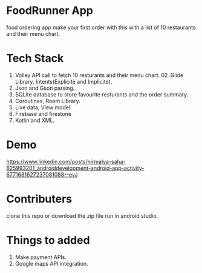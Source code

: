 # FoodRunner App

food ordering app
make your first order with this with a list of 10
restaurants and their menu chart.

# Tech Stack


01. Volley API call to fetch 10 resturants and their menu chart.
02 .Glide Library, Intents(Explicite and Implicite).
03. Json and Gson parsing.
04. SQLite database to store favourite resturants and the order summary.
05. Coroutines, Room Library.
06. Live data, View model.
07. Firebase and firestone
08. Kotlin and XML.

# Demo
https://www.linkedin.com/posts/nirmalya-saha-625993201_androiddevelopment-android-app-activity-6771681627237081088--evJ

# Contributers

clone this repo or download the zip file
run in android studio.

# Things to added

01. Make payment APIs.
02. Google maps API integration.
